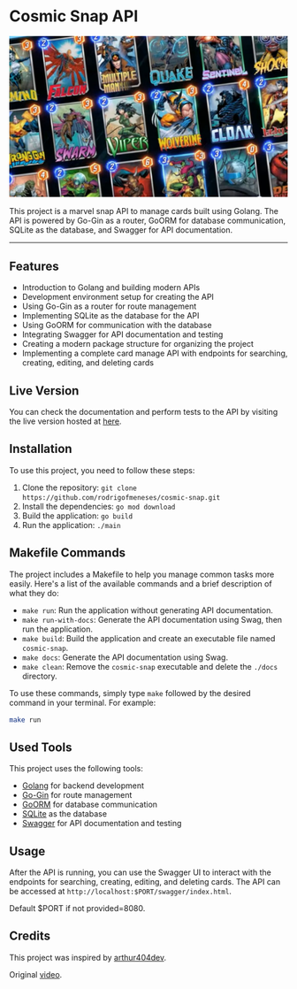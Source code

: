 # Cosmic Snap API

<p align="center">
  <img src="./assets/cosmic-snap.jpeg" alt="Cosmic Snap">
</p>

This project is a marvel snap API to manage cards built using Golang. The API is powered by Go-Gin as a router, GoORM for database communication, SQLite as the database, and Swagger for API documentation.

---

## Features

- Introduction to Golang and building modern APIs
- Development environment setup for creating the API
- Using Go-Gin as a router for route management
- Implementing SQLite as the database for the API
- Using GoORM for communication with the database
- Integrating Swagger for API documentation and testing
- Creating a modern package structure for organizing the project
- Implementing a complete card manage API with endpoints for searching, creating, editing, and deleting cards

## Live Version

You can check the documentation and perform tests to the API by visiting the live version hosted at [here](https://cosmic-snap-production.up.railway.app/swagger/index.html).

## Installation

To use this project, you need to follow these steps:

1. Clone the repository: `git clone https://github.com/rodrigofmeneses/cosmic-snap.git`
2. Install the dependencies: `go mod download`
3. Build the application: `go build`
4. Run the application: `./main`

## Makefile Commands

The project includes a Makefile to help you manage common tasks more easily. Here's a list of the available commands and a brief description of what they do:

- `make run`: Run the application without generating API documentation.
- `make run-with-docs`: Generate the API documentation using Swag, then run the application.
- `make build`: Build the application and create an executable file named `cosmic-snap`.
- `make docs`: Generate the API documentation using Swag.
- `make clean`: Remove the `cosmic-snap` executable and delete the `./docs` directory.

To use these commands, simply type `make` followed by the desired command in your terminal. For example:

```sh
make run
```

## Used Tools

This project uses the following tools:

- [Golang](https://golang.org/) for backend development
- [Go-Gin](https://github.com/gin-gonic/gin) for route management
- [GoORM](https://gorm.io/) for database communication
- [SQLite](https://www.sqlite.org/index.html) as the database
- [Swagger](https://swagger.io/) for API documentation and testing

## Usage

After the API is running, you can use the Swagger UI to interact with the endpoints for searching, creating, editing, and deleting cards. The API can be accessed at `http://localhost:$PORT/swagger/index.html`.

Default $PORT if not provided=8080.

## Credits

This project was inspired by [arthur404dev](https://github.com/arthur404dev).

Original [video](https://youtu.be/wyEYpX5U4Vg).
